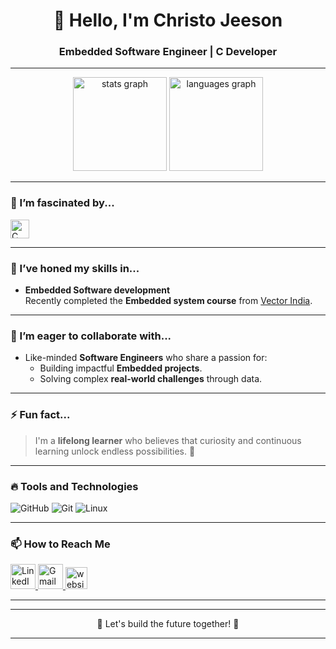 <div align="center">
  <h1>👋 Hello, I'm Christo Jeeson</h1>
 
  <h3>Embedded Software Engineer | C Developer </h3>
</div>

---

<div align="center">
  <img src="https://github-readme-stats.vercel.app/api?username=Christo-CJ&show_icons=true&include_all_commits=true&count_private=true&theme=dracula&hide_border=false" height="150" alt="stats graph" />
  <img src="https://github-readme-stats.vercel.app/api/top-langs?username=Christo-CJ&layout=compact&langs_count=5&theme=dracula&hide_border=false" height="150" alt="languages graph" />
</div>

---

### 👀 I’m fascinated by...

<div align="left">
  
  <img src="https://cdn.jsdelivr.net/gh/devicons/devicon/icons/c/c-original.svg" height="30" alt="C logo" />

</div>

---

### 🌱 I’ve honed my skills in...
- **Embedded Software development**  
  Recently completed the **Embedded system course** from [Vector India]([(https://www.vectorindia.org/)]).

---

### 💞️ I’m eager to collaborate with...
- Like-minded **Software Engineers** who share a passion for:
  - Building impactful **Embedded projects**.
  - Solving complex **real-world challenges** through data.

---

### ⚡ Fun fact...
> I'm a **lifelong learner** who believes that curiosity and continuous learning unlock endless possibilities. 🌟  

---

### 🔥 Tools and Technologies

<div align="left">
  <img src="https://img.shields.io/badge/-GitHub-181717?logo=github&logoColor=white" alt="GitHub" />
  <img src="https://img.shields.io/badge/-Git-F05032?logo=git&logoColor=white" alt="Git" />
  <img src="https://img.shields.io/badge/-Linux-FCC624?logo=linux&logoColor=black" alt="Linux" />
</div>

---

### 📫 How to Reach Me

<div align="left">
  <a href="https://www.linkedin.com/in/christo-jeeson/" target="_blank">
    <img src="https://raw.githubusercontent.com/maurodesouza/profile-readme-generator/master/src/assets/icons/social/linkedin/default.svg" width="40" height="40" alt="LinkedIn logo" />
  </a>
  <a href="mailto:jeesonchristo@gmail.com" target="_blank">
    <img src="https://raw.githubusercontent.com/maurodesouza/profile-readme-generator/master/src/assets/icons/social/gmail/default.svg" width="40" height="40" alt="Gmail logo" />
  </a>
  <a href="https://Christo-CJ.github.io/" target="_blank">
    <img src="https://img.shields.io/static/v1?message=Website&logo=google-chrome&label=&color=4285F4&logoColor=white&labelColor=&style=for-the-badge" height="35" alt="website logo" />
  </a>
</div>

---
  

---

<div align="center">
  🌟 Let's build the future together! 🌟  
</div>

---
